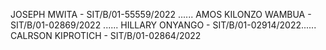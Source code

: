 JOSEPH MWITA - SIT/B/01-55559/2022 ...... AMOS KILONZO WAMBUA - SIT/B/01-02869/2022 ...... HILLARY ONYANGO - SIT/B/01-02914/2022...... CALRSON KIPROTICH - SIT/B/01-02864/2022
